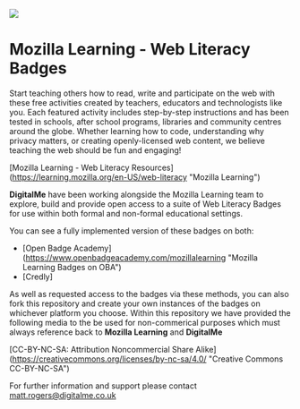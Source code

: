 [<img src="https://github.com/digitalmecode/MozillaLearning-WebLiteracyBadges/raw/master/collection_github.png">](https://www.openbadgeacademy.com/mozillalearning/)
# Mozilla Learning - Web Literacy Badges

Start teaching others how to read, write and participate on the web with these free activities created by teachers, educators and technologists like you. Each featured activity includes step-by-step instructions and has been tested in schools, after school programs, libraries and community centres around the globe. Whether learning how to code, understanding why privacy matters, or creating openly-licensed web content, we believe teaching the web should be fun and engaging!

[Mozilla Learning - Web Literacy Resources] (https://learning.mozilla.org/en-US/web-literacy "Mozilla Learning")

**DigitalMe** have been working alongside the Mozilla Learning team to explore, build and provide open access to a suite of Web Literacy Badges for use within both formal and non-formal educational settings. 

You can see a fully implemented version of these badges on both:
* [Open Badge Academy] (https://www.openbadgeacademy.com/mozillalearning "Mozilla Learning Badges on OBA")
* [Credly]

As well as requested access to the badges via these methods, you can also fork this repository and create your own instances of the badges on whichever platform you choose. Within this repository we have provided the following media to the be used for non-commerical purposes which must always reference back to **Mozilla Learning** and **DigitalMe**

[CC-BY-NC-SA: Attribution Noncommercial Share Alike] (https://creativecommons.org/licenses/by-nc-sa/4.0/ "Creative Commons CC-BY-NC-SA")

For further information and support please contact matt.rogers@digitalme.co.uk
